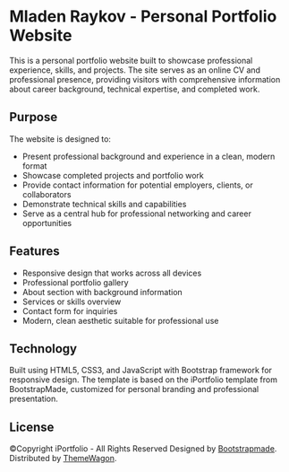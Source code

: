 # Mladen Raykov - Personal Portfolio Website

This is a personal portfolio website built to showcase professional experience, skills, and projects. The site serves as an online CV and professional presence, providing visitors with comprehensive information about career background, technical expertise, and completed work.

## Purpose

The website is designed to:

- Present professional background and experience in a clean, modern format
- Showcase completed projects and portfolio work
- Provide contact information for potential employers, clients, or collaborators
- Demonstrate technical skills and capabilities
- Serve as a central hub for professional networking and career opportunities

## Features

- Responsive design that works across all devices
- Professional portfolio gallery
- About section with background information
- Services or skills overview
- Contact form for inquiries
- Modern, clean aesthetic suitable for professional use

## Technology

Built using HTML5, CSS3, and JavaScript with Bootstrap framework for responsive design. The template is based on the iPortfolio template from BootstrapMade, customized for personal branding and professional presentation.

## License
©Copyright iPortfolio - All Rights Reserved
Designed by [Bootstrapmade](https://bootstrapmade.com/).
Distributed by [ThemeWagon](https://themewagon.com). 
